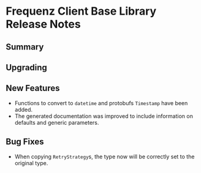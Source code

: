 # Frequenz Client Base Library Release Notes

## Summary

<!-- Here goes a general summary of what this release is about -->

## Upgrading

<!-- Here goes notes on how to upgrade from previous versions, including deprecations and what they should be replaced with -->

## New Features

* Functions to convert to `datetime` and protobufs `Timestamp` have been added.
* The generated documentation was improved to include information on defaults and generic parameters.

## Bug Fixes

* When copying `RetryStrategy`s, the type now will be correctly set to the original type.

